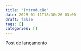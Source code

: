 ```yaml
---
title: "Introdução"
date: 2025-01-11T18:30:26-03:00
draft: false
tags: []
categories: []
---
```

Post de lançamento